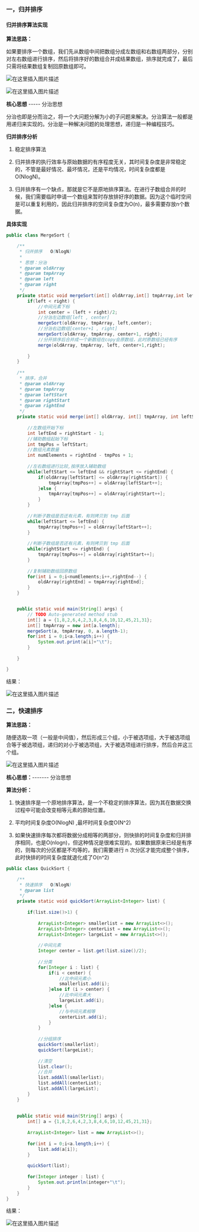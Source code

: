 ### 一，归并排序

#### 归并排序算法实现

**算法思路：**

如果要排序一个数组，我们先从数组中间把数组分成左数组和右数组两部分，分别对左右数组进行排序，然后将排序好的数组合并成结果数组，排序就完成了，最后只需将结果数组复制回原数组即可。


![在这里插入图片描述](https://img-blog.csdnimg.cn/20190417110436651.gif)

![在这里插入图片描述](https://img-blog.csdnimg.cn/20190416150852955.png?x-oss-process=image/watermark,type_ZmFuZ3poZW5naGVpdGk,shadow_10,text_aHR0cHM6Ly9ibG9nLmNzZG4ubmV0L3dlaXhpbl80MTkyMjI4OQ==,size_16,color_FFFFFF,t_70)


**核心思想** ----- 分治思想

分治也即是分而治之，将一个大问题分解为小的子问题来解决。分治算法一般都是用递归来实现的。分治是一种解决问题的处理思想，递归是一种编程技巧。

**归并排序分析**

1. 稳定排序算法

2. 归并排序的执行效率与原始数据的有序程度无关，其时间复杂度是非常稳定的，不管是最好情况、最坏情况，还是平均情况，时间复杂度都是O(NlogN)。
3. 归并排序有一个缺点，那就是它不是原地排序算法。在进行子数组合并的时候，我们需要临时申请一个数组来暂时存放排好序的数据。因为这个临时空间是可以重复利用的，因此归并排序的空间复杂度为O(n)，最多需要存放n个数据。

**具体实现**

```java
public class MergeSort {

	/**
	 * 归并排序   O(NlogN)
	 * 
	 * 思想：分治
	 * @param oldArray
	 * @param tmpArray
	 * @param left
	 * @param right
	 */
	private static void mergeSort(int[] oldArray,int[] tmpArray,int left,int right) {
		if(left < right) {
			//中间元素下标
			int center = (left + right)/2;
			//分治左边数组[left , center]
			mergeSort(oldArray, tmpArray, left,center);
			//分治右边数组[center+1 , right]
			mergeSort(oldArray, tmpArray, center+1, right);
			//分开排序后合并成一个新数组在copy会原数组，此时原数组已经有序
			merge(oldArray, tmpArray, left, center+1,right);
			
		}
	}
	
	/**
	 * 排序，合并
	 * @param oldArray
	 * @param tmpArray
	 * @param leftStart
	 * @param rightStart
	 * @param rightEnd
	 */
	private static void merge(int[] oldArray, int[] tmpArray, int leftStart, int rightStart, int rightEnd) {
		
		//左数组开始下标
		int leftEnd = rightStart - 1;
		//辅助数组起始下标
		int tmpPos = leftStart;
		//数组元素数量
		int numElements = rightEnd - tmpPos + 1;
		
		//左右数组进行比较,按序放入辅助数组
		while(leftStart <= leftEnd && rightStart <= rightEnd) {
			if(oldArray[leftStart] <= oldArray[rightStart]) {
				tmpArray[tmpPos++] = oldArray[leftStart++];
			}else {
				tmpArray[tmpPos++] = oldArray[rightStart++];
			}
		}
		
		//判断子数组是否还有元素，有则拷贝到 tmp 后面
		while(leftStart <= leftEnd) {
			tmpArray[tmpPos++] = oldArray[leftStart++];
		}
		
		//判断子数组是否还有元素，有则拷贝到 tmp 后面
		while(rightStart <= rightEnd) {
			tmpArray[tmpPos++] = oldArray[rightStart++];
		}
		
		//复制辅助数组回原数组
		for(int i = 0;i<numElements;i++,rightEnd--) {
			oldArray[rightEnd] = tmpArray[rightEnd];
		}
	}


	public static void main(String[] args) {
		// TODO Auto-generated method stub
		int[] a = {1,8,2,6,4,2,3,8,4,6,10,12,45,21,31};
		int[] tmpArray = new int[a.length];
		mergeSort(a, tmpArray, 0, a.length-1);
		for(int i = 0;i<a.length;i++) {
			System.out.print(a[i]+"\t");
		}
		
	}

}
```

结果：

![在这里插入图片描述](https://img-blog.csdnimg.cn/20190416151336991.png)

### 二，快速排序

**算法思路：**

随便选取一项（一般是中间值），然后形成三个组，小于被选项组，大于被选项组合等于被选项组，递归的对小于被选项组，大于被选项组进行排序，然后合并这三个组。

![在这里插入图片描述](https://img-blog.csdnimg.cn/20190416152446970.png?x-oss-process=image/watermark,type_ZmFuZ3poZW5naGVpdGk,shadow_10,text_aHR0cHM6Ly9ibG9nLmNzZG4ubmV0L3dlaXhpbl80MTkyMjI4OQ==,size_16,color_FFFFFF,t_70)

**核心思想：**------- 分治思想

**算法分析：**
1. 快速排序是一个原地排序算法，是一个不稳定的排序算法，因为其在数据交换过程中可能会改变相等元素的原始位置。

2. 平均时间复杂度O(NlogN) ,最坏时间复杂度O(N^2) 
3. 如果快速排序每次都将数据分成相等的两部分，则快排的时间复杂度和归并排序相同，也是O(nlogn)，但这种情况是很难实现的。如果数据原来已经是有序的，则每次的分区都是不均等的，我们需要进行 n 次分区才能完成整个排序，此时快排的时间复杂度就退化成了O(n^2)

```java
public class QuickSort {

	/**
	 * 快速排序   O(NlogN)
	 * @param list
	 */
	private static void quickSort(ArrayList<Integer> list) {
		
		if(list.size()>1) {
			
			ArrayList<Integer> smallerlist = new ArrayList<>();
			ArrayList<Integer> centerList = new ArrayList<>();
			ArrayList<Integer> largeList = new ArrayList<>();
			
			//中间元素
			Integer center = list.get(list.size()/2);
			
			//分类
			for(Integer i : list) {
				if(i < center) {
					//比中间元素小
					smallerlist.add(i);
				}else if (i > center) {
					//比中间元素大
					largeList.add(i);
				}else {
					//与中间元素相等
					centerList.add(i);
				}
			}
			
			//分组排序
			quickSort(smallerlist);
			quickSort(largeList);
			
			//清空
			list.clear();
			//合并
			list.addAll(smallerlist);
			list.addAll(centerList);
			list.addAll(largeList);
		}
	}
	
	
	public static void main(String[] args) {
		int[] a = {1,8,2,6,4,2,3,8,4,6,10,12,45,21,31};
		
		ArrayList<Integer> list = new ArrayList<>();
		
		for(int i = 0;i<a.length;i++) {
			list.add(a[i]);
		}
		
		quickSort(list);
		
		for(Integer integer : list) {
			System.out.println(integer+"\t");
		}
	}
}
```
结果：

![在这里插入图片描述](https://img-blog.csdnimg.cn/20190416151653826.png)

